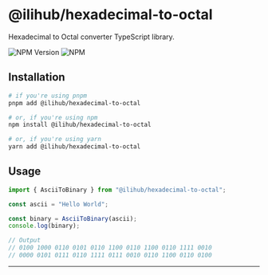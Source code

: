 # @ilihub/hexadecimal-to-octal

Hexadecimal to Octal converter TypeScript library.

![NPM Version](https://img.shields.io/npm/v/%40ilihub%2Fhexadecimal-to-octal?color=33cd56&logo=npm)
![NPM](https://img.shields.io/npm/l/%40ilihub%2Fhexadecimal-to-octal)

## Installation

```bash
# if you're using pnpm
pnpm add @ilihub/hexadecimal-to-octal

# or, if you're using npm
npm install @ilihub/hexadecimal-to-octal

# or, if you're using yarn
yarn add @ilihub/hexadecimal-to-octal
```

## Usage

```javascript
import { AsciiToBinary } from "@ilihub/hexadecimal-to-octal";

const ascii = "Hello World";

const binary = AsciiToBinary(ascii);
console.log(binary);

// Output
// 0100 1000 0110 0101 0110 1100 0110 1100 0110 1111 0010
// 0000 0101 0111 0110 1111 0111 0010 0110 1100 0110 0100
```

---
